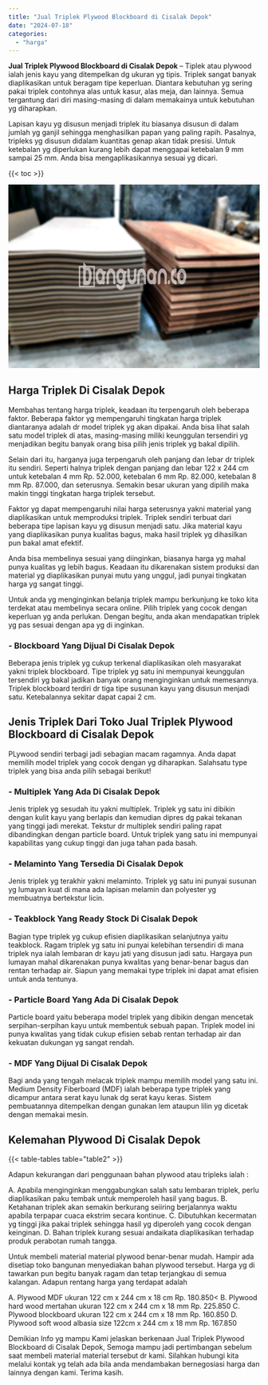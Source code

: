 ```yaml
---
title: "Jual Triplek Plywood Blockboard di Cisalak Depok"
date: "2024-07-18"
categories: 
  - "harga"
---
```


**Jual Triplek Plywood Blockboard di Cisalak Depok** – Tiplek atau plywood ialah jenis kayu yang ditempelkan dg ukuran yg tipis. Triplek sangat banyak diaplikasikan untuk beragam tipe keperluan. Diantara kebutuhan yg sering pakai triplek contohnya alas untuk kasur, alas meja, dan lainnya. Semua tergantung dari diri masing-masing di dalam memakainya untuk kebutuhan yg diharapkan.

Lapisan kayu yg disusun menjadi triplek itu biasanya disusun di dalam jumlah yg ganjil sehingga menghasilkan papan yang paling rapih. Pasalnya, tripleks yg disusun didalam kuantitas genap akan tidak presisi. Untuk ketebalan yg diperlukan kurang lebih dapat menggapai ketebalan 9 mm sampai 25 mm. Anda bisa mengaplikasikannya sesuai yg dicari.

{{< toc >}}

![Jual Triplek Plywood Blockboard di Cisalak Depok](/images/jual-triplek-murah-04.png)

## Harga Triplek Di Cisalak Depok

Membahas tentang harga triplek, keadaan itu terpengaruh oleh beberapa faktor. Beberapa faktor yg mempengaruhi tingkatan harga triplek diantaranya adalah dr model triplek yg akan dipakai. Anda bisa lihat salah satu model triplek di atas, masing-masing miliki keunggulan tersendiri yg menjadikan begitu banyak orang bisa pilih jenis triplek yg bakal dipilih.

Selain dari itu, harganya juga terpengaruh oleh panjang dan lebar dr triplek itu sendiri. Seperti halnya triplek dengan panjang dan lebar 122 x 244 cm untuk ketebalan 4 mm Rp. 52.000, ketebalan 6 mm Rp. 82.000, ketebalan 8 mm Rp. 87.000, dan seterusnya. Semakin besar ukuran yang dipilih maka makin tinggi tingkatan harga triplek tersebut.

Faktor yg dapat mempengaruhi nilai harga seterusnya yakni material yang diaplikasikan untuk memproduksi triplek. Triplek sendiri terbuat dari beberapa tipe lapisan kayu yg disusun menjadi satu. Jika material kayu yang diaplikasikan punya kualitas bagus, maka hasil triplek yg dihasilkan pun bakal amat efektif.

Anda bisa membelinya sesuai yang diinginkan, biasanya harga yg mahal punya kualitas yg lebih bagus. Keadaan itu dikarenakan sistem produksi dan material yg diaplikasikan punyai mutu yang unggul, jadi punyai tingkatan harga yg sangat tinggi.

Untuk anda yg menginginkan belanja triplek mampu berkunjung ke toko kita terdekat atau membelinya secara online. Pilih triplek yang cocok dengan keperluan yg anda perlukan. Dengan begitu, anda akan mendapatkan triplek yg pas sesuai dengan apa yg di inginkan.

### \- Blockboard Yang Dijual Di Cisalak Depok

Beberapa jenis triplek yg cukup terkenal diaplikasikan oleh masyarakat yakni triplek blockboard. Tipe triplek yg satu ini mempunyai keunggulan tersendiri yg bakal jadikan banyak orang menginginkan untuk memesannya. Triplek blockboard terdiri dr tiga tipe susunan kayu yang disusun menjadi satu. Ketebalannya sekitar dapat capai 2 cm.

## Jenis Triplek Dari Toko Jual Triplek Plywood Blockboard di Cisalak Depok

PLywood sendiri terbagi jadi sebagian macam ragamnya. Anda dapat memilih model triplek yang cocok dengan yg diharapkan. Salahsatu type triplek yang bisa anda pilih sebagai berikut!

### \- Multiplek Yang Ada Di Cisalak Depok

Jenis triplek yg sesudah itu yakni multiplek. Triplek yg satu ini dibikin dengan kulit kayu yang berlapis dan kemudian dipres dg pakai tekanan yang tinggi jadi merekat. Tekstur dr multiplek sendiri paling rapat dibandingkan dengan particle board. Untuk triplek yang satu ini mempunyai kapabilitas yang cukup tinggi dan juga tahan pada basah.

### \- Melaminto Yang Tersedia Di Cisalak Depok

Jenis triplek yg terakhir yakni melaminto. Triplek yg satu ini punyai susunan yg lumayan kuat di mana ada lapisan melamin dan polyester yg membuatnya bertekstur licin.

### \- Teakblock Yang Ready Stock Di Cisalak Depok

Bagian type triplek yg cukup efisien diaplikasikan selanjutnya yaitu teakblock. Ragam triplek yg satu ini punyai kelebihan tersendiri di mana triplek nya ialah lembaran dr kayu jati yang disusun jadi satu. Hargaya pun lumayan mahal dikarenakan punya kwalitas yang benar-benar bagus dan rentan terhadap air. Siapun yang memakai type triplek ini dapat amat efisien untuk anda tentunya.

### \- Particle Board Yang Ada Di Cisalak Depok

Particle board yaitu beberapa model triplek yang dibikin dengan mencetak serpihan-serpihan kayu untuk membentuk sebuah papan. Triplek model ini punya kwalitas yang tidak cukup efisien sebab rentan terhadap air dan kekuatan dukungan yg sangat rendah.

### \- MDF Yang Dijual Di Cisalak Depok

Bagi anda yang tengah melacak triplek mampu memilih model yang satu ini. Medium Density Fiberboard (MDF) ialah beberapa type triplek yang dicampur antara serat kayu lunak dg serat kayu keras. Sistem pembuatannya ditempelkan dengan gunakan lem ataupun lilin yg dicetak dengan memakai mesin.

## Kelemahan Plywood Di Cisalak Depok

{{< table-tables table="table2" >}}

Adapun kekurangan dari penggunaan bahan plywood atau tripleks ialah :

A. Apabila menginginkan menggabungkan salah satu lembaran triplek, perlu diaplikasikan paku tembak untuk memperoleh hasil yang bagus. B. Ketahanan triplek akan semakin berkurang seiiring berjalannya waktu apabila terpapar cuaca ekstrim secara kontinue. C. Dibutuhkan kecermatan yg tinggi jika pakai triplek sehingga hasil yg diperoleh yang cocok dengan keinginan. D. Bahan triplek kurang sesuai andaikata diaplikasikan terhadap produk perabotan rumah tangga.

Untuk membeli material material plywood benar-benar mudah. Hampir ada disetiap toko bangunan menyediakan bahan plywood tersebut. Harga yg di tawarkan pun begitu banyak ragam dan tetap terjangkau di semua kalangan. Adapun rentang harga yang terdapat adalah

A. Plywood MDF ukuran 122 cm x 244 cm x 18 cm Rp. 180.850< B. Plywood hard wood mertahan ukuran 122 cm x 244 cm x 18 mm Rp. 225.850 C. Plywood blockboard ukuran 122 cm x 244 cm x 18 mm Rp. 160.850 D. Plywood soft wood albasia size 122cm x 244 cm x 18 mm Rp. 167.850

Demikian Info yg mampu Kami jelaskan berkenaan Jual Triplek Plywood Blockboard di Cisalak Depok, Semoga mampu jadi pertimbangan sebelum saat membeli material material tersebut dr kami. Silahkan hubungi kita melalui kontak yg telah ada bila anda mendambakan bernegosiasi harga dan lainnya dengan kami. Terima kasih.
